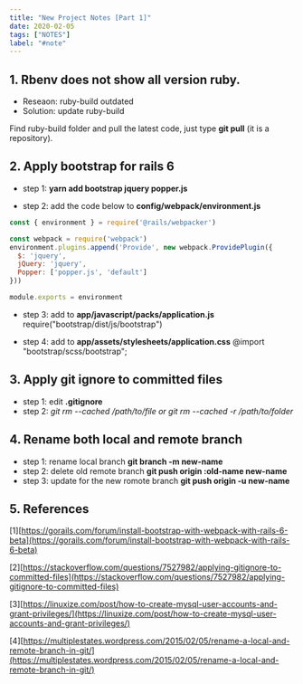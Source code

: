 ```yaml
---
title: "New Project Notes [Part 1]"
date: 2020-02-05
tags: ["NOTES"]
label: "#note"
---
```


## 1. Rbenv does not show all version ruby.

- Reseaon: ruby-build outdated
- Solution: update ruby-build

Find ruby-build folder and pull the latest code, just type **git pull** (it is a repository).

## 2. Apply bootstrap for rails 6

- step 1: **yarn add bootstrap jquery popper.js**

- step 2: add the code below to **config/webpack/environment.js**

```js
const { environment } = require('@rails/webpacker')

const webpack = require('webpack')
environment.plugins.append('Provide', new webpack.ProvidePlugin({
  $: 'jquery',
  jQuery: 'jquery',
  Popper: ['popper.js', 'default']
}))

module.exports = environment
```

- step 3: add to **app/javascript/packs/application.js**
require("bootstrap/dist/js/bootstrap")

- step 4: add to **app/assets/stylesheets/application.css**
@import "bootstrap/scss/bootstrap";

## 3. Apply git ignore to committed files

- step 1: edit **.gitignore**
- step 2: **git rm --cached /path/to/file* or *git rm --cached -r /path/to/folder**

## 4. Rename both local and remote branch

- step 1: rename local branch **git branch -m new-name**
- step 2: delete old remote branch **git push origin :old-name new-name**
- step 3: update for the new romote branch **git push origin -u new-name**

## 5. References

[1][https://gorails.com/forum/install-bootstrap-with-webpack-with-rails-6-beta](https://gorails.com/forum/install-bootstrap-with-webpack-with-rails-6-beta)

[2][https://stackoverflow.com/questions/7527982/applying-gitignore-to-committed-files](https://stackoverflow.com/questions/7527982/applying-gitignore-to-committed-files)

[3][https://linuxize.com/post/how-to-create-mysql-user-accounts-and-grant-privileges/](https://linuxize.com/post/how-to-create-mysql-user-accounts-and-grant-privileges/)

[4][https://multiplestates.wordpress.com/2015/02/05/rename-a-local-and-remote-branch-in-git/](https://multiplestates.wordpress.com/2015/02/05/rename-a-local-and-remote-branch-in-git/)
